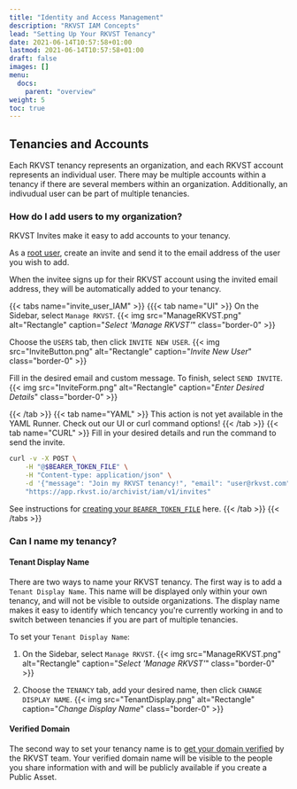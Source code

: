 ```yaml
---
title: "Identity and Access Management"
description: "RKVST IAM Concepts"
lead: "Setting Up Your RKVST Tenancy"
date: 2021-06-14T10:57:58+01:00
lastmod: 2021-06-14T10:57:58+01:00
draft: false
images: []
menu: 
  docs:
    parent: "overview"
weight: 5
toc: true
---
```


## Tenancies and Accounts

Each RKVST tenancy represents an organization, and each RKVST account represents an individual user. There may be multiple accounts within a tenancy if there are several members within an organization. Additionally, an indivudual user can be part of multiple tenancies. 

### How do I add users to my organization?

RKVST Invites make it easy to add accounts to your tenancy. 

As a [root user](https://docs.rkvst.com/docs/overview/core-concepts/#tenancies), create an invite and send it to the email address of the user you wish to add. 

When the invitee signs up for their RKVST account using the invited email address, they will be automatically added to your tenancy. 

{{< tabs name="invite_user_IAM" >}}
{{{< tab name="UI" >}}
On the Sidebar, select `Manage RKVST`.
{{< img src="ManageRKVST.png" alt="Rectangle" caption="<em>Select 'Manage RKVST'</em>" class="border-0" >}}

Choose the `USERS` tab, then click `INVITE NEW USER`.
{{< img src="InviteButton.png" alt="Rectangle" caption="<em>Invite New User</em>" class="border-0" >}}

Fill in the desired email and custom message. To finish, select `SEND INVITE`. 
{{< img src="InviteForm.png" alt="Rectangle" caption="<em>Enter Desired Details</em>" class="border-0" >}}

{{< /tab >}}
{{< tab name="YAML" >}}
This action is not yet available in the YAML Runner. Check out our UI or curl command options!
{{< /tab >}}
{{< tab name="CURL" >}}
Fill in your desired details and run the command to send the invite. 
```bash
curl -v -X POST \
    -H "@$BEARER_TOKEN_FILE" \
    -H "Content-type: application/json" \
    -d '{"message": "Join my RKVST tenancy!", "email": "user@rkvst.com"}' \
    "https://app.rkvst.io/archivist/iam/v1/invites"
```

See instructions for [creating your `BEARER_TOKEN_FILE`](https://docs.rkvst.com/docs/rkvst-basics/getting-access-tokens-using-app-registrations/) here.
{{< /tab >}}
{{< /tabs >}}

### Can I name my tenancy? 

#### Tenant Display Name

There are two ways to name your RKVST tenancy. The first way is to add a `Tenant Display Name`. This name will be displayed only within your own tenancy, and will not be visible to outside organizations. The display name makes it easy to identify which tencancy you're currently working in and to switch between tenancies if you are part of multiple tenancies.

To set your `Tenant Display Name`: 

1. On the Sidebar, select `Manage RKVST`.
{{< img src="ManageRKVST.png" alt="Rectangle" caption="<em>Select 'Manage RKVST'</em>" class="border-0" >}}

2. Choose the `TENANCY` tab, add your desired name, then click `CHANGE DISPLAY NAME`.
{{< img src="TenantDisplay.png" alt="Rectangle" caption="<em>Change Display Name</em>" class="border-0" >}}

#### Verified Domain 

The second way to set your tenancy name is to [get your domain verified](../../beyond-the-basics/verified-domain) by the RKVST team. Your verified domain name will be visible to the people you share information with and will be publicly available if you create a Public Asset.